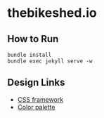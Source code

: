 # thebikeshed.io

## How to Run

    bundle install
    bundle exec jekyll serve -w

## Design Links

- [CSS framework](http://bulma.io/)
- [Color palette](http://www.colourlovers.com/palette/4277660/Magnolia_Blossom)

